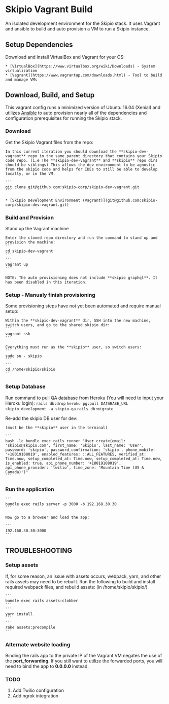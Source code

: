 # Skipio Vagrant Build
An isolated development environment for the Skipio stack. It uses Vagrant and ansible to build and auto provision a VM to run a Skipio instance.

## Setup Dependencies
Download and install VirtualBox and Vagrant for your OS:

    * [VirtualBox](https://www.virtualbox.org/wiki/Downloads) - System virtualization
    * [Vagrant](https://www.vagrantup.com/downloads.html) - Tool to build and manage VMs

## Download, Build, and Setup
This vagrant config runs a minimized version of Ubuntu 16.04 (Xenial) and utilizes [Ansible](https://www.ansible.com/resources/get-started) to auto provision nearly all of the dependencies and configuration prerequisites for running the Skipio stack.

### Download
Get the Skipio Vagrant files from the repo:

    In this current iteration you should download the **skipio-dev-vagrant** repo in the same parent directory that contains your Skipio code repo. (i.e The **skipio-dev-vagrant** and **skipio** repo dirs should be siblings) This allows the dev environment to be agnostic from the skipio code and helps for IDEs to still be able to develop locally, or in the VM.

    ```
    git clone git@github.com:skipio-corp/skipio-dev-vagrant.git 
    ```

    * [Skipio Development Environment (Vagrant)](git@github.com:skipio-corp/skipio-dev-vagrant.git)

### Build and Provision
Stand up the Vagrant machine

    Enter the cloned repo directory and run the command to stand up and provision the machine:
    ```
    cd skipio-dev-vagrant
    ```
    ```
    vagrant up
    ```

    NOTE: The auto provisioning does not include **skipio graphql**. It has been disabled in this iteration.

### Setup - Manualy finish provisioning
Some provisioning steps have not yet been automated and require manual setup:

    Within the **skipio-dev-vagrant** dir, SSH into the new machine, switch users, and go to the shared skipio dir:
    ```
    vagrant ssh
    ```

    Everything must run as the **skipio** user, so switch users:
    ```
    sudo su - skipio
    ```
    ```
    cd /home/skipio/skipio
    ```

### Setup Database
Run command to pull QA database from Heroku (You will need to input your Heroku login):
    ```
	rails db:drop
    ```
    ```
	heroku pg:pull DATABASE_URL skipio_development -a skipio-qa
    ```
    ```
	rails db:migrate
    ```

Re-add the skipio DB user for dev: 

    (must be the **skipio** user in the terminal)

    ```
    bash -lc bundle exec rails runner "User.create(email: 'skipio@skipio.com', first_name: 'Skipio', last_name: 'User', password: 'skipio', password_confirmation: 'skipio', phone_mobile: '+18019108019', enabled_features: ::ALL_FEATURES, verified_at: Time.now, setup_completed_at: Time.now, setup_completed_at: Time.now, is_enabled: true, api_phone_number: '+18019108019', api_phone_provider: 'twilio', time_zone: 'Mountain Time (US & Canada)')"
    ```

### Run the application

    ```
    bundle exec rails server -p 3000 -b 192.168.30.30
    ```

    Now go to a browser and load the app:

    ```
    192.168.30.30:3000
    ```

## TROUBLESHOOTING

### Setup assets
If, for some reason, an issue with assets occurs, webpack, yarn, and other rails assets may need to be rebuilt. Run the following to build and install required webpack files, and rebuild assets: (in /home/skipio/skipio/)

    ```
	bundle exec rails assets:clobber
    ```
    ```
	yarn install
    ```
    ```
	rake assets:precompile
    ```

### Alternate website loading
Binding the rails app to the private IP of the Vagrant VM negates the use of the **port_forwarding**. If you still want to utilize the forwarded ports, you will need to bind the app to **0.0.0.0** instead.

### TODO
1) Add Twilio configuration
2) Add ngrok integration